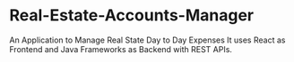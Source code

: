 # Real-Estate-Accounts-Manager
An  Application to Manage Real State Day to Day Expenses
It uses React as Frontend  and Java Frameworks  as Backend
with REST APIs.
